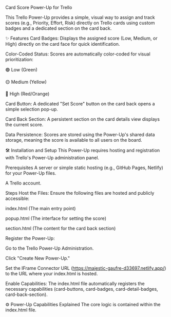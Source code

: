 Card Score Power-Up for Trello



This Trello Power-Up provides a simple, visual way to assign and track scores (e.g., Priority, Effort, Risk) directly on Trello cards using custom badges and a dedicated section on the card back.

✨ Features
Card Badges: Displays the assigned score (Low, Medium, or High) directly on the card face for quick identification.

Color-Coded Status: Scores are automatically color-coded for visual prioritization:

🟢 Low (Green)

🟡 Medium (Yellow)

🔴 High (Red/Orange)

Card Button: A dedicated "Set Score" button on the card back opens a simple selection pop-up.

Card Back Section: A persistent section on the card details view displays the current score.

Data Persistence: Scores are stored using the Power-Up's shared data storage, meaning the score is available to all users on the board.

🛠️ Installation and Setup
This Power-Up requires hosting and registration with Trello's Power-Up administration panel.

Prerequisites
A server or simple static hosting (e.g., GitHub Pages, Netlify) for your Power-Up files.

A Trello account.

Steps
Host the Files: Ensure the following files are hosted and publicly accessible:

index.html (The main entry point)

popup.html (The interface for setting the score)

section.html (The content for the card back section)

Register the Power-Up:

Go to the Trello Power-Up Administration.

Click "Create New Power-Up."

Set the IFrame Connector URL (https://majestic-gaufre-d33697.netlify.app/) to the URL where your index.html is hosted.

Enable Capabilities: The index.html file automatically registers the necessary capabilities (card-buttons, card-badges, card-detail-badges, card-back-section).

⚙️ Power-Up Capabilities Explained
The core logic is contained within the index.html file.
